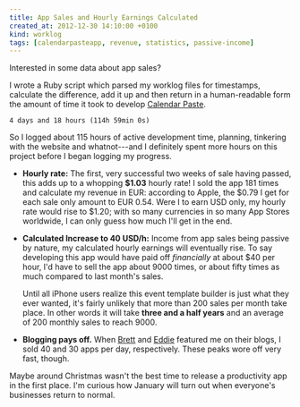```yaml
---
title: App Sales and Hourly Earnings Calculated
created_at: 2012-12-30 14:10:00 +0100
kind: worklog
tags: [calendarpasteapp, revenue, statistics, passive-income]
---
```


Interested in some data about app sales?

I wrote a Ruby script which parsed my worklog files for timestamps, calculate the difference, add it up and then return in a human-readable form the amount of time it took to develop [Calendar Paste](http://calendarpasteapp.com).

    4 days and 18 hours (114h 59min 0s)

So I logged about 115 hours of active development time, planning, tinkering with the website and whatnot---and I definitely spent more hours on this project before I began logging my progress.

*   **Hourly rate:**  The first, very successful two weeks of sale having passed, this adds up to a whopping **$1.03** hourly rate!  I sold the app 181 times and calculate my revenue in EUR:  according to Apple, the $0.79 I get for each sale only amount to EUR&nbsp;0.54.  Were I to earn USD only, my hourly rate would rise to $1.20;  with so many currencies in so many App Stores worldwide, I can only guess how much I'll get in the end.
*   **Calculated Increase to 40 USD/h:** Income from app sales being passive by nature, my calculated hourly earnings will eventually rise.  To say developing this app would have paid off _financially_ at about $40 per hour, I'd have to sell the app about 9000 times, or about fifty times as much compared to last month's sales.
    
    Until all iPhone users realize this event template builder is just what they ever wanted, it's fairly unlikely that more than 200 sales per month take place.  In other words it will take **three and a half years** and an average of 200 monthly sales to reach 9000.
*   **Blogging pays off.**  When [Brett](http://brettterpstra.com/calendar-paste-scheduling-made-easy/) and [Eddie](http://www.practicallyefficient.com/home/2012/12/13/a-few-iphone-apps-i-installed-this-week) featured me on their blogs, I sold 40 and 30 apps per day, respectively.  These peaks wore off very fast, though.

Maybe around Christmas wasn't the best time to release a productivity app in the first place.  I'm curious how January will turn out when everyone's businesses return to normal.
